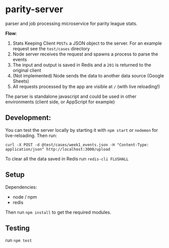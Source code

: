 parity-server
=============

parser and job processing microservice for parity league stats.

**Flow**:
  1. Stats Keeping Client `POSTs` a JSON object to the server. For an example request see the `test/cases` directory
  2. Node server receives the request and spawns a process to parse the events
  3. The input and output is saved in Redis and a `201` is returned to the original client
  4. (Not implemented) Node sends the data to another data source (Google Sheets)
  5. All requests processed by the app are visible at `/` (with live reloading!)

The parser is standalone javascript and could be used in other environments (client side, or AppScript for example)

Development:
------------
You can test the server locally by starting it with `npm start` or `nodemon` for live-reloading. Then run:

```
curl -X POST -d @test/cases/week1_events.json -H "Content-Type: application/json" http://localhost:3000/upload
```

To clear all the data saved in Redis run `redis-cli FLUSHALL`

Setup
-----

Dependencies:
  * node / npm
  * redis

Then run `npm install` to get the required modules.

Testing
-------
run `npm test`
